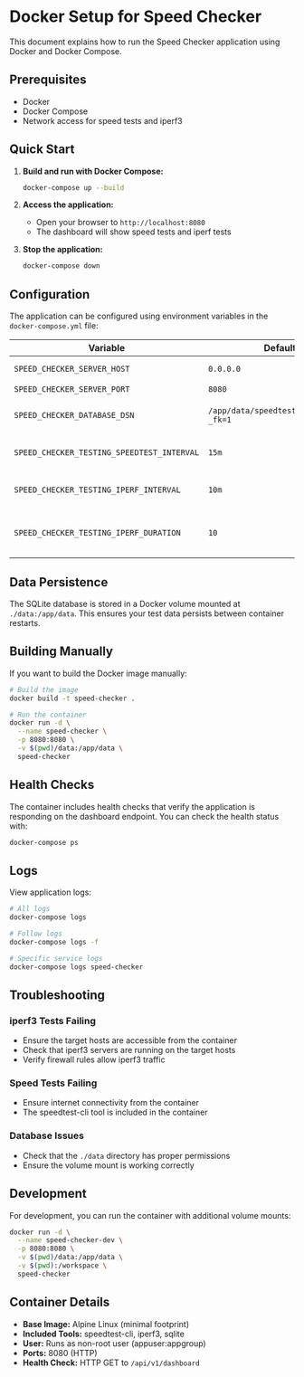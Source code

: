 # Docker Setup for Speed Checker

This document explains how to run the Speed Checker application using Docker and Docker Compose.

## Prerequisites

- Docker
- Docker Compose
- Network access for speed tests and iperf3

## Quick Start

1. **Build and run with Docker Compose:**
   ```bash
   docker-compose up --build
   ```

2. **Access the application:**
   - Open your browser to `http://localhost:8080`
   - The dashboard will show speed tests and iperf tests

3. **Stop the application:**
   ```bash
   docker-compose down
   ```

## Configuration

The application can be configured using environment variables in the `docker-compose.yml` file:

| Variable | Default | Description |
|----------|---------|-------------|
| `SPEED_CHECKER_SERVER_HOST` | `0.0.0.0` | Server bind address |
| `SPEED_CHECKER_SERVER_PORT` | `8080` | Server port |
| `SPEED_CHECKER_DATABASE_DSN` | `/app/data/speedtest_results.db?_fk=1` | SQLite database path |
| `SPEED_CHECKER_TESTING_SPEEDTEST_INTERVAL` | `15m` | Interval between speed tests |
| `SPEED_CHECKER_TESTING_IPERF_INTERVAL` | `10m` | Interval between iperf tests |
| `SPEED_CHECKER_TESTING_IPERF_DURATION` | `10` | Duration of each iperf test in seconds |

## Data Persistence

The SQLite database is stored in a Docker volume mounted at `./data:/app/data`. This ensures your test data persists between container restarts.

## Building Manually

If you want to build the Docker image manually:

```bash
# Build the image
docker build -t speed-checker .

# Run the container
docker run -d \
  --name speed-checker \
  -p 8080:8080 \
  -v $(pwd)/data:/app/data \
  speed-checker
```

## Health Checks

The container includes health checks that verify the application is responding on the dashboard endpoint. You can check the health status with:

```bash
docker-compose ps
```

## Logs

View application logs:

```bash
# All logs
docker-compose logs

# Follow logs
docker-compose logs -f

# Specific service logs
docker-compose logs speed-checker
```

## Troubleshooting

### iperf3 Tests Failing
- Ensure the target hosts are accessible from the container
- Check that iperf3 servers are running on the target hosts
- Verify firewall rules allow iperf3 traffic

### Speed Tests Failing
- Ensure internet connectivity from the container
- The speedtest-cli tool is included in the container

### Database Issues
- Check that the `./data` directory has proper permissions
- Ensure the volume mount is working correctly

## Development

For development, you can run the container with additional volume mounts:

```bash
docker run -d \
  --name speed-checker-dev \
  -p 8080:8080 \
  -v $(pwd)/data:/app/data \
  -v $(pwd):/workspace \
  speed-checker
```

## Container Details

- **Base Image:** Alpine Linux (minimal footprint)
- **Included Tools:** speedtest-cli, iperf3, sqlite
- **User:** Runs as non-root user (appuser:appgroup)
- **Ports:** 8080 (HTTP)
- **Health Check:** HTTP GET to `/api/v1/dashboard` 